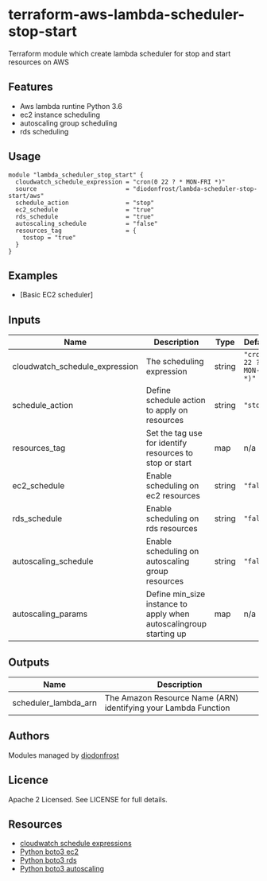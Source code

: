 # terraform-aws-lambda-scheduler-stop-start

Terraform module which create lambda scheduler for stop and start resources on AWS

## Features

* Aws lambda runtine Python 3.6
* ec2 instance scheduling
* autoscaling group scheduling
* rds scheduling

## Usage
```hcl
module "lambda_scheduler_stop_start" {
  cloudwatch_schedule_expression = "cron(0 22 ? * MON-FRI *)"
  source                         = "diodonfrost/lambda-scheduler-stop-start/aws"
  schedule_action                = "stop"
  ec2_schedule                   = "true"
  rds_schedule                   = "true"
  autoscaling_schedule           = "false"
  resources_tag                  = {
    tostop = "true"
  }
}
```

## Examples

* [Basic EC2 scheduler]

<!-- BEGINNING OF PRE-COMMIT-TERRAFORM DOCS HOOK -->

## Inputs

| Name | Description | Type | Default | Required |
|------|-------------|------|---------|----------|
| cloudwatch_schedule_expression | The scheduling expression | string | `"cron(0 22 ? * MON-FRI *)"` | yes |
| schedule_action | Define schedule action to apply on resources | string | `"stop"` | yes |
| resources_tag | Set the tag use for identify resources to stop or start | map | n/a | yes |
| ec2_schedule | Enable scheduling on ec2 resources | string | `"false"` | no |
| rds_schedule | Enable scheduling on rds resources | string | `"false"` | no |
| autoscaling_schedule | Enable scheduling on autoscaling group resources | string | `"false"` | no |
| autoscaling_params | Define min_size instance to apply when autoscalingroup starting up | map | n/a | no |

## Outputs

| Name | Description |
|------|-------------|
| scheduler_lambda_arn | The Amazon Resource Name (ARN) identifying your Lambda Function |

<!-- END OF PRE-COMMIT-TERRAFORM DOCS HOOK -->

## Authors

Modules managed by [diodonfrost](https://github.com/diodonfrost)

## Licence

Apache 2 Licensed. See LICENSE for full details.

## Resources

* [cloudwatch schedule expressions](https://docs.aws.amazon.com/AmazonCloudWatch/latest/events/ScheduledEvents.html)
* [Python boto3 ec2](https://boto3.amazonaws.com/v1/documentation/api/latest/reference/services/ec2.html)
* [Python boto3 rds](https://boto3.amazonaws.com/v1/documentation/api/latest/reference/services/rds.html)
* [Python boto3 autoscaling](https://boto3.amazonaws.com/v1/documentation/api/latest/reference/services/autoscaling.html)
